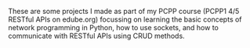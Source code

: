 These are some projects I made as part of my PCPP course (PCPP1 4/5 RESTful APIs on edube.org) focussing on learning the basic concepts of network programming in Python, how to use sockets, and how to communicate with RESTful APIs using CRUD methods.